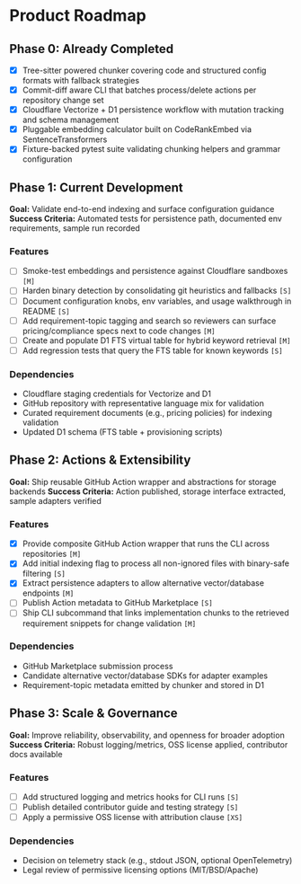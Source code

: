 # Product Roadmap

## Phase 0: Already Completed

- [x] Tree-sitter powered chunker covering code and structured config formats with fallback strategies
- [x] Commit-diff aware CLI that batches process/delete actions per repository change set
- [x] Cloudflare Vectorize + D1 persistence workflow with mutation tracking and schema management
- [x] Pluggable embedding calculator built on CodeRankEmbed via SentenceTransformers
- [x] Fixture-backed pytest suite validating chunking helpers and grammar configuration

## Phase 1: Current Development

**Goal:** Validate end-to-end indexing and surface configuration guidance
**Success Criteria:** Automated tests for persistence path, documented env requirements, sample run recorded

### Features

- [ ] Smoke-test embeddings and persistence against Cloudflare sandboxes `[M]`
- [ ] Harden binary detection by consolidating git heuristics and fallbacks `[S]`
- [ ] Document configuration knobs, env variables, and usage walkthrough in README `[S]`
- [ ] Add requirement-topic tagging and search so reviewers can surface pricing/compliance specs next to code changes `[M]`
- [ ] Create and populate D1 FTS virtual table for hybrid keyword retrieval `[M]`
- [ ] Add regression tests that query the FTS table for known keywords `[S]`

### Dependencies

- Cloudflare staging credentials for Vectorize and D1
- GitHub repository with representative language mix for validation
- Curated requirement documents (e.g., pricing policies) for indexing validation
- Updated D1 schema (FTS table + provisioning scripts)

## Phase 2: Actions & Extensibility

**Goal:** Ship reusable GitHub Action wrapper and abstractions for storage backends
**Success Criteria:** Action published, storage interface extracted, sample adapters verified

### Features

- [x] Provide composite GitHub Action wrapper that runs the CLI across repositories `[M]`
- [x] Add initial indexing flag to process all non-ignored files with binary-safe filtering `[S]`
- [x] Extract persistence adapters to allow alternative vector/database endpoints `[M]`
- [ ] Publish Action metadata to GitHub Marketplace `[S]`
- [ ] Ship CLI subcommand that links implementation chunks to the retrieved requirement snippets for change validation `[M]`

### Dependencies

- GitHub Marketplace submission process
- Candidate alternative vector/database SDKs for adapter examples
- Requirement-topic metadata emitted by chunker and stored in D1

## Phase 3: Scale & Governance

**Goal:** Improve reliability, observability, and openness for broader adoption
**Success Criteria:** Robust logging/metrics, OSS license applied, contributor docs available

### Features

- [ ] Add structured logging and metrics hooks for CLI runs `[S]`
- [ ] Publish detailed contributor guide and testing strategy `[S]`
- [ ] Apply a permissive OSS license with attribution clause `[XS]`

### Dependencies

- Decision on telemetry stack (e.g., stdout JSON, optional OpenTelemetry)
- Legal review of permissive licensing options (MIT/BSD/Apache)
